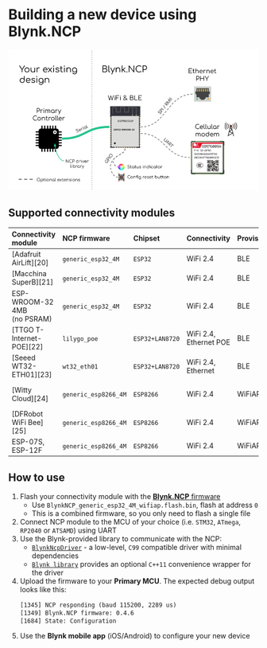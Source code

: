 # Building a new device using Blynk.NCP

![Blynk.NCP connection](BlynkNCP.png)

## Supported connectivity modules

Connectivity module              | NCP firmware         | Chipset         | Connectivity | Provisioning | Interaction
:--                              | :---                 | :---            | ---          | ---          | ---
[Adafruit AirLift][20]           | `generic_esp32_4M`   | `ESP32`         | WiFi 2.4     | BLE          | RGB LED
[Macchina SuperB][21]            | `generic_esp32_4M`   | `ESP32`         | WiFi 2.4     | BLE          | Green LED
ESP-WROOM-32 4MB<br>(no PSRAM)   | `generic_esp32_4M`   | `ESP32`         | WiFi 2.4     | BLE          |
[TTGO T-Internet-POE][22]        | `lilygo_poe`         | `ESP32+LAN8720` | WiFi 2.4, Ethernet POE | BLE    |
[Seeed WT32-ETH01][23]           | `wt32_eth01`         | `ESP32+LAN8720` | WiFi 2.4, Ethernet     | BLE    |
[Witty Cloud][24]                | `generic_esp8266_4M` | `ESP8266`       | WiFi 2.4     | WiFiAP       | RGB LED, User Button
[DFRobot WiFi Bee][25]           | `generic_esp8266_4M` | `ESP8266`       | WiFi 2.4     | WiFiAP       | User Button
ESP-07S, ESP-12F                 | `generic_esp8266_4M` | `ESP8266`       | WiFi 2.4     | WiFiAP       |


## How to use

1. Flash your connectivity module with the [**Blynk.NCP** firmware](https://github.com/blynkkk/BlynkNcpDriver/releases/latest)
   - Use `BlynkNCP_generic_esp32_4M_wifiap.flash.bin`, flash at address `0`
   - This is a combined firmware, so you only need to flash a single file
2. Connect NCP module to the MCU of your choice (i.e. `STM32`, `ATmega`, `RP2040` or `ATSAMD`) using UART
3. Use the Blynk-provided library to communicate with the NCP:
   - [`BlynkNcpDriver`](https://github.com/blynkkk/BlynkNcpDriver) - a low-level, `C99` compatible driver with minimal dependencies
   - [`Blynk library`](https://github.com/blynkkk/blynk-library) provides an optional `C++11` convenience wrapper for the driver
4. Upload the firmware to your **Primary MCU**. The expected debug output looks like this:
    ```
    [1345] NCP responding (baud 115200, 2289 us)
    [1349] Blynk.NCP firmware: 0.4.6
    [1684] State: Configuration
    ```
5. Use the **Blynk mobile app** (iOS/Android) to configure your new device
